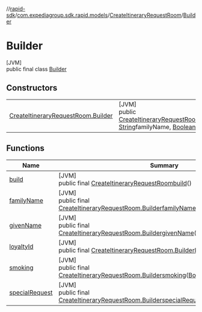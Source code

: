 //[rapid-sdk](../../../../index.md)/[com.expediagroup.sdk.rapid.models](../../index.md)/[CreateItineraryRequestRoom](../index.md)/[Builder](index.md)

# Builder

[JVM]\
public final class [Builder](index.md)

## Constructors

| | |
|---|---|
| [CreateItineraryRequestRoom.Builder](-create-itinerary-request-room.-builder.md) | [JVM]<br>public [CreateItineraryRequestRoom.Builder](index.md)[CreateItineraryRequestRoom.Builder](-create-itinerary-request-room.-builder.md)([String](https://docs.oracle.com/javase/8/docs/api/java/lang/String.html)givenName, [String](https://docs.oracle.com/javase/8/docs/api/java/lang/String.html)familyName, [Boolean](https://docs.oracle.com/javase/8/docs/api/java/lang/Boolean.html)smoking, [String](https://docs.oracle.com/javase/8/docs/api/java/lang/String.html)specialRequest, [String](https://docs.oracle.com/javase/8/docs/api/java/lang/String.html)loyaltyId) |

## Functions

| Name | Summary |
|---|---|
| [build](build.md) | [JVM]<br>public final [CreateItineraryRequestRoom](../index.md)[build](build.md)() |
| [familyName](family-name.md) | [JVM]<br>public final [CreateItineraryRequestRoom.Builder](index.md)[familyName](family-name.md)([String](https://docs.oracle.com/javase/8/docs/api/java/lang/String.html)familyName) |
| [givenName](given-name.md) | [JVM]<br>public final [CreateItineraryRequestRoom.Builder](index.md)[givenName](given-name.md)([String](https://docs.oracle.com/javase/8/docs/api/java/lang/String.html)givenName) |
| [loyaltyId](loyalty-id.md) | [JVM]<br>public final [CreateItineraryRequestRoom.Builder](index.md)[loyaltyId](loyalty-id.md)([String](https://docs.oracle.com/javase/8/docs/api/java/lang/String.html)loyaltyId) |
| [smoking](smoking.md) | [JVM]<br>public final [CreateItineraryRequestRoom.Builder](index.md)[smoking](smoking.md)([Boolean](https://docs.oracle.com/javase/8/docs/api/java/lang/Boolean.html)smoking) |
| [specialRequest](special-request.md) | [JVM]<br>public final [CreateItineraryRequestRoom.Builder](index.md)[specialRequest](special-request.md)([String](https://docs.oracle.com/javase/8/docs/api/java/lang/String.html)specialRequest) |

